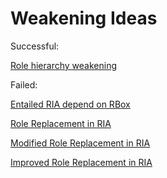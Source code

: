 # Weakening Ideas

Successful:

[Role hierarchy weakening](Weakening%20Ideas/Role%20hierarchy%20weakening.md)

Failed:

[Entailed RIA depend on RBox](Weakening%20Ideas/Entailed%20RIA%20depend%20on%20RBox.md)

[Role Replacement in RIA](Weakening%20Ideas/Role%20Replacement%20in%20RIA.md)

[Modified Role Replacement in RIA](Weakening%20Ideas/Modified%20Role%20Replacement%20in%20RIA.md)

[Improved Role Replacement in RIA](Weakening%20Ideas/Improved%20Role%20Replacement%20in%20RIA.md)
